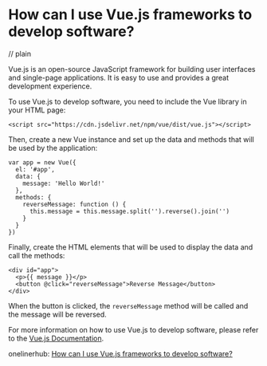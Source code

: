 # How can I use Vue.js frameworks to develop software?
// plain

Vue.js is an open-source JavaScript framework for building user interfaces and single-page applications. It is easy to use and provides a great development experience.

To use Vue.js to develop software, you need to include the Vue library in your HTML page:

```
<script src="https://cdn.jsdelivr.net/npm/vue/dist/vue.js"></script>
```

Then, create a new Vue instance and set up the data and methods that will be used by the application:

```
var app = new Vue({
  el: '#app',
  data: {
    message: 'Hello World!'
  },
  methods: {
    reverseMessage: function () {
      this.message = this.message.split('').reverse().join('')
    }
  }
})
```

Finally, create the HTML elements that will be used to display the data and call the methods:

```
<div id="app">
  <p>{{ message }}</p>
  <button @click="reverseMessage">Reverse Message</button>
</div>
```

When the button is clicked, the `reverseMessage` method will be called and the message will be reversed.

For more information on how to use Vue.js to develop software, please refer to the [Vue.js Documentation](https://vuejs.org/v2/guide/).

onelinerhub: [How can I use Vue.js frameworks to develop software?](https://onelinerhub.com/vue.js/how-can-i-use-vue-js-frameworks-to-develop-software)
